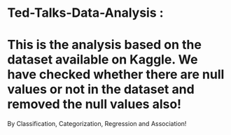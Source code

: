 # Ted-Talks-Data-Analysis :
# This is the analysis based on the dataset available on Kaggle. We have checked whether there are null values or not in the dataset and removed the null values also!
By Classification, Categorization, Regression and Association!
